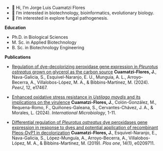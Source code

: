 - 👋 Hi, I’m Jorge Luis Cuamatzi Flores
- 👀 I’m interested in biotechnology, bioinformatics, evolutionary biology.
- 🌱 I’m interested in explore fungal pathogenesis.

<b> Education </b>

 * Ph.D. in Biological Sciences
 * M. Sc. in Applied Biotechnology
 * B. Sc. in Biotechnology Engineering
 
 

<b> Publications </b>
- [Regulation of dye-decolorizing peroxidase gene expression in <i>Pleurotus ostreatus</i> grown on glycerol as the carbon source](http://dx.doi.org/10.7717/peerj.17467)
<b>Cuamatzi-Flores, J.</b>, Nava-Galicia, S., Esquivel-Naranjo, E. U., Munguia, A. L., Arroyo-Becerra, A., Villalobos-López, M. A., & Bibbins-Martínez, M. (2024). <i>PeerJ</i>, 12, e17467.

- [Enhanced oxidative stress resistance in <i>Ustilago maydis</i> and its implications on the virulence](https://link.springer.com/article/10.1007/s10123-024-00489-8)
<b>Cuamatzi-Flores, J.</b>, Colón-González, M., Requena-Romo, F., Quiñones-Galeana, S., Cervantes-Chávez, J. A., & Morales, L. (2024). <i>International Microbiology</i>, 1-11.

  
- [Differential regulation of <i>Pleurotus ostreatus</i> dye peroxidases gene expression in response to dyes and potential application of recombinant Pleos-DyP1 in decolorization](https://journals.plos.org/plosone/article?id=10.1371/journal.pone.0209711)
<b>Cuamatzi-Flores, J.</b>, Esquivel-Naranjo, E., Nava-Galicia, S., López-Munguía, A., Arroyo-Becerra, A., Villalobos-López, M. A., & Bibbins-Martínez, M. (2019). <i>Plos one</i>, 14(1), e0209711.



<!---
JLuisCuamatzi/JLuisCuamatzi is a ✨ special ✨ repository because its `README.md` (this file) appears on your GitHub profile.
You can click the Preview link to take a look at your changes.


--->
